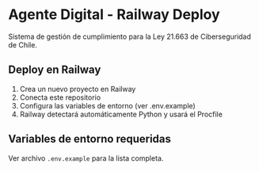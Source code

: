 # Agente Digital - Railway Deploy

Sistema de gestión de cumplimiento para la Ley 21.663 de Ciberseguridad de Chile.

## Deploy en Railway

1. Crea un nuevo proyecto en Railway
2. Conecta este repositorio
3. Configura las variables de entorno (ver .env.example)
4. Railway detectará automáticamente Python y usará el Procfile

## Variables de entorno requeridas

Ver archivo `.env.example` para la lista completa.
